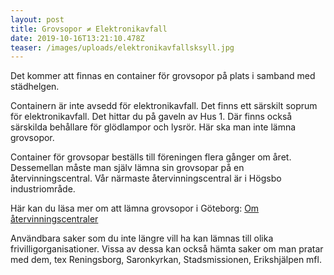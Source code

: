 ```yaml
---
layout: post
title: Grovsopor ≠ Elektronikavfall
date: 2019-10-16T13:21:10.478Z
teaser: /images/uploads/elektronikavfallsksyll.jpg
---
```

Det kommer att finnas en container för grovsopor på plats i samband med städhelgen.

Containern är inte avsedd för elektronikavfall. Det finns ett särskilt soprum för elektronikavfall. Det hittar du på gaveln av Hus 1. Där finns också särskilda behållare för glödlampor och lysrör. Här ska man inte lämna grovsopor.

Container för grovsopar beställs till föreningen flera gånger om året. Dessemellan måste man själv lämna sin grovsopar på en återvinningscentral. Vår närmaste återvinningscentral är i Högsbo industriområde.

Här kan du läsa mer om att lämna grovsopor i Göteborg: [Om återvinningscentraler](https://goteborg.se/wps/portal/start/avfall-och-atervinning/har-lamnar-hushall-avfall/atervinningscentraler/!ut/p/z1/04_Sj9CPykssy0xPLMnMz0vMAfIjo8ziTYzcDQy9TAy9LSwczQwcLb3dDE1NnQz9A0z1wwkpiAJKG-AAjgb6BbmhigCHN9bf/dz/d5/L2dBISEvZ0FBIS9nQSEh/)

Användbara saker som du inte längre vill ha kan lämnas till olika frivilligorganisationer. Vissa av dessa kan också hämta saker om man pratar med dem, tex Reningsborg, Saronkyrkan, Stadsmissionen, Erikshjälpen mfl.

